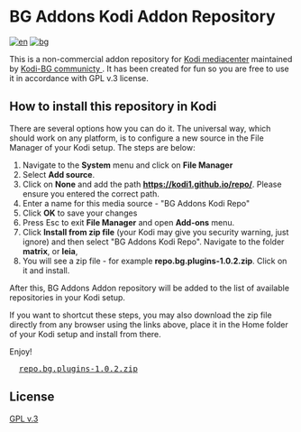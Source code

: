 # BG Addons Kodi Addon Repository 
[![en](https://img.shields.io/badge/lang-en-red.svg)](./Readme.md)
[![bg](https://img.shields.io/badge/lang-bg--bg-green.svg)](./Readme.bg-bg.md)

This is a non-commercial addon repository for [Kodi mediacenter](https://kodi.tv) 
maintained by [Kodi-BG communicty ](https://kodibg.org/forum/) .
It has been created for fun so you are free to use it in  accordance 
with GPL v.3 license.

## How to install this repository in Kodi

There are several options how you can do it. The universal way, which 
should work on any platform, is to configure a new source in the 
File Manager of your Kodi setup. The steps are below:

1. Navigate to the **System** menu and click on **File Manager**
2. Select **Add source**. 
3. Click on **None** and add the path **https://kodi1.github.io/repo/**. 
   Please ensure you entered the correct path.
5. Enter a name for this media source - "BG Addons Kodi Repo"
6. Click **OK** to save your changes
7. Press Esc to exit **File Manager** and open **Add-ons** menu.
8. Click **Install from zip file** (your Kodi may give you security warning, just ignore)
   and then select "BG Addons Kodi Repo". Navigate to the folder 
   **matrix**, or 
   **leia**,
9. You will see a zip file - for example **repo.bg.plugins-1.0.2.zip**. Click on it
   and install.
   
After this, BG Addons Addon repository will be added to the list of available repositories
in your Kodi setup.

If you want to shortcut these steps, you may also download the zip file directly 
from any browser using the links above, place it in the Home folder of your
Kodi setup and install from there.

Enjoy!

<pre>
  <a href="repo.bg.plugins.zip">repo.bg.plugins-1.0.2.zip</a>   
</pre>

## License

[GPL v.3](http://www.gnu.org/copyleft/gpl.html)
